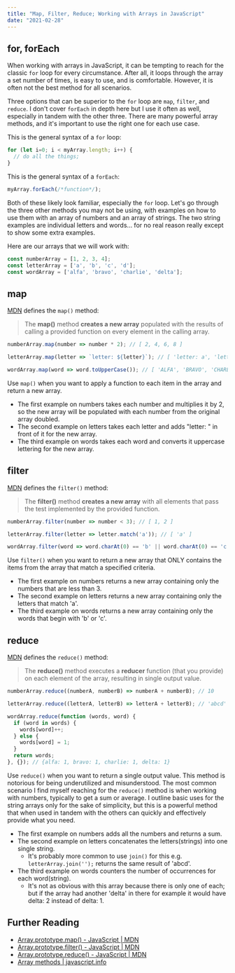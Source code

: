 ```yaml
---
title: "Map, Filter, Reduce; Working with Arrays in JavaScript"
date: "2021-02-28"
---
```


## for, forEach

When working with arrays in JavaScript, it can be tempting to reach for the classic `for` loop for every circumstance. After all, it loops through the array a set number of times, is easy to use, and is comfortable. However, it is often not the best method for all scenarios.

Three options that can be superior to the `for` loop are `map`, `filter`, and `reduce`. I don't cover `forEach` in depth here but I use it often as well, especially in tandem with the other three. There are many powerful array methods, and it's important to use the right one for each use case.

This is the general syntax of a `for` loop:

```js
for (let i=0; i < myArray.length; i++) {
  // do all the things;
}
```

This is the general syntax of a `forEach`:

```js
myArray.forEach(/*function*/);
```

Both of these likely look familiar, especially the `for` loop. Let's go through the three other methods you may not be using, with examples on how to use them with an array of numbers and an array of strings. The two string examples are individual letters and words... for no real reason really except to show some extra examples.

Here are our arrays that we will work with:

```js
const numberArray = [1, 2, 3, 4];
const letterArray = ['a', 'b', 'c', 'd'];
const wordArray = ['alfa', 'bravo', 'charlie', 'delta'];
```

## map

[MDN](https://developer.mozilla.org/en-US/docs/Web/JavaScript/Reference/Global_Objects/Array/map) defines the `map()` method:

> The **map()** method **creates a new array** populated with the results of calling a provided function on every element in the calling array.

```js
numberArray.map(number => number * 2); // [ 2, 4, 6, 8 ]

letterArray.map(letter => `letter: ${letter}`); // [ 'letter: a', 'letter: b', 'letter: c', 'letter: d' ]

wordArray.map(word => word.toUpperCase()); // [ 'ALFA', 'BRAVO', 'CHARLIE', 'DELTA' ]
```

Use `map()` when you want to apply a function to each item in the array and return a new array.

* The first example on numbers takes each number and multiplies it by 2, so the new array will be populated with each number from the original array doubled.
* The second example on letters takes each letter and adds "letter: " in front of it for the new array.
* The third example on words takes each word and converts it uppercase lettering for the new array.

## filter

[MDN](https://developer.mozilla.org/en-US/docs/Web/JavaScript/Reference/Global_Objects/Array/filter) defines the `filter()` method:

> The **filter()** method **creates a new array** with all elements that pass the test implemented by the provided function.

```js
numberArray.filter(number => number < 3); // [ 1, 2 ]

letterArray.filter(letter => letter.match('a')); // [ 'a' ]

wordArray.filter(word => word.charAt(0) == 'b' || word.charAt(0) == 'c'); //[ 'bravo', 'charlie' ]
```

Use `filter()` when you want to return a new array that ONLY contains the items from the array that match a specified criteria.

* The first example on numbers returns a new array containing only the numbers that are less than 3.
* The second example on letters returns a new array containing only the letters that match 'a'.
* The third example on words returns a new array containing only the words that begin with 'b' or 'c'.

## reduce

[MDN](https://developer.mozilla.org/en-US/docs/Web/JavaScript/Reference/Global_Objects/Array/Reduce) defines the `reduce()` method:

> The **reduce()** method executes a **reducer** function (that you provide) on each element of the array, resulting in single output value.

```js
numberArray.reduce((numberA, numberB) => numberA + numberB); // 10

letterArray.reduce((letterA, letterB) => letterA + letterB); // 'abcd'

wordArray.reduce(function (words, word) {
  if (word in words) {
    words[word]++;
  } else {
    words[word] = 1;
  }
  return words;
}, {}); // {alfa: 1, bravo: 1, charlie: 1, delta: 1}
```

Use `reduce()` when you want to return a single output value. This method is notorious for being underutilized and misunderstood. The most common scenario I find myself reaching for the `reduce()` method is when working with numbers, typically to get a sum or average. I outline basic uses for the string arrays only for the sake of simplicity, but this is a powerful method that when used in tandem with the others can quickly and effectively provide what you need.

* The first example on numbers adds all the numbers and returns a sum.
* The second example on letters concatenates the letters(strings) into one single string.
  * It's probably more common to use `join()` for this e.g. `letterArray.join('');` returns the same result of 'abcd'.
* The third example on words counters the number of occurrences for each word(string).
  * It's not as obvious with this array because there is only one of each; but if the array had another 'delta' in there for example it would have delta: 2 instead of delta: 1.

## Further Reading

* [Array.prototype.map() - JavaScript | MDN](https://developer.mozilla.org/en-US/docs/Web/JavaScript/Reference/Global_Objects/Array/map)
* [Array.prototype.filter() - JavaScript | MDN](https://developer.mozilla.org/en-US/docs/Web/JavaScript/Reference/Global_Objects/Array/filter)
* [Array.prototype.reduce() - JavaScript | MDN](https://developer.mozilla.org/en-US/docs/Web/JavaScript/Reference/Global_Objects/Array/Reduce)
* [Array methods | javascript.info](https://javascript.info/array-methods)
